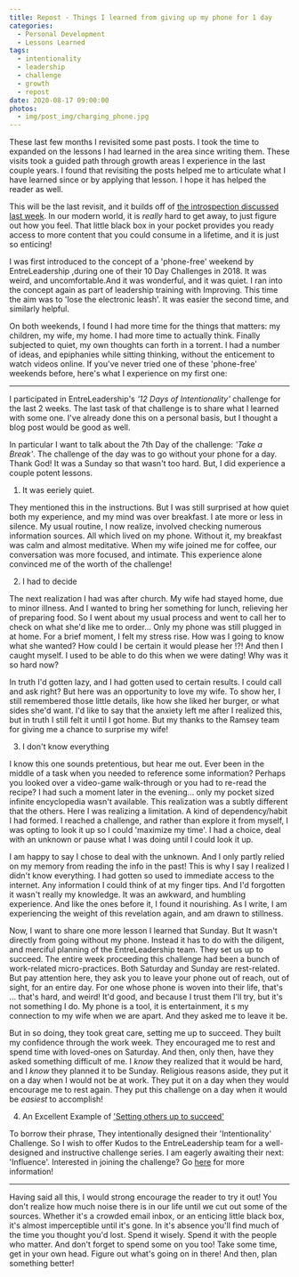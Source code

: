 ```yaml
---
title: Repost - Things I learned from giving up my phone for 1 day
categories:
  - Personal Development
  - Lessons Learned
tags:
  - intentionality
  - leadership
  - challenge
  - growth
  - repost
date: 2020-08-17 09:00:00
photos:
  - img/post_img/charging_phone.jpg
---
```


These last few months I revisited some past posts. I took the time to expanded on the lessons I had learned in the area since writing them. These visits took a guided path through growth areas I experience in the last couple years. I found that revisiting the posts helped me to articulate what I have learned since or by applying that lesson. I hope it has helped the reader as well.

This will be the last revisit, and it builds off of [the introspection discussed last week](/2020/08/10/repost-how-do-you-engage-with-your-thoughts/). In our modern world, it is _really_ hard to get away, to just figure out how you feel. That little black box in your pocket provides you ready access to more content that you could consume in a lifetime, and it is just so enticing!

I was first introduced to the concept of a 'phone-free' weekend by EntreLeadership ,during one of their 10 Day Challenges in 2018. It was weird, and uncomfortable.And it was wonderful, and it was quiet. I ran into the concept again as part of leadership training with Improving. This time the aim was to 'lose the electronic leash'. It was easier the second time, and similarly helpful.

On both weekends, I found I had more time for the things that matters: my children, my wife, my home. I had more time to actually think. Finally subjected to quiet, my own thoughts can forth in a torrent. I had a number of ideas, and epiphanies while sitting thinking, without the enticement to watch videos online. If you've never tried one of these 'phone-free' weekends before, here's what I experience on my first one:

---

I participated in EntreLeadership's _'12 Days of Intentionality'_ challenge for the last 2 weeks. The last task of that challenge is to share what I learned with some one. I've already done this on a personal basis, but I thought a blog post would be good as well.

In particular I want to talk about the 7th Day of the challenge: _'Take a Break'_. The challenge of the day was to go without your phone for a day. Thank God! It was a Sunday so that wasn't too hard. But, I did experience a couple potent lessons.

1. It was eeriely quiet.

They mentioned this in the instructions. But I was still surprised at how quiet both my experience, and my mind was over breakfast. I ate more or less in silence. My usual routine, I now realize, involved checking numerous information sources. All which lived on my phone. Without it, my breakfast was calm and almost meditative. When my wife joined me for coffee, our conversation was more focused, and intimate. This experience alone convinced me of the worth of the challenge!

2. I had to decide

The next realization I had was after church. My wife had stayed home, due to minor illness. And I wanted to bring her something for lunch, relieving her of preparing food. So I went about my usual process and went to call her to check on what she'd like me to order... Only my phone was still plugged in at home. For a brief moment, I felt my stress rise. How was I going to know what she wanted? How could I be certain it would please her !?! And then I caught myself. I used to be able to do this when we were dating! Why was it so hard now?

In truth I'd gotten lazy, and I had gotten used to certain results. I could call and ask right? But here was an opportunity to love my wife. To show her, I still remembered those little details, like how she liked her burger, or what sides she'd want. I'd like to say that the anxiety left me after I realized this, but in truth I still felt it until I got home. But my thanks to the Ramsey team for giving me a chance to surprise my wife!

3. I don't know everything

I know this one sounds pretentious, but hear me out. Ever been in the middle of a task when you needed to reference some information? Perhaps you looked over a video-game walk-through or you had to re-read the recipe? I had such a moment later in the evening... only my pocket sized infinite encyclopedia wasn't available. This realization was a subtly different that the others. Here I was realizing a limitation. A kind of dependency/habit I had formed. I reached a challenge, and rather than explore it from myself, I was opting to look it up so I could 'maximize my time'. I had a choice, deal with an unknown or pause what I was doing until I could look it up.

I am happy to say I chose to deal with the unknown. And I only partly relied on my memory from reading the info in the past! This is why I say I realized I didn't know everything. I had gotten so used to immediate access to the internet. Any information I could think of at my finger tips. And I'd forgotten it wasn't really my knowledge. It was an awkward, and humbling experience. And like the ones before it, I found it nourishing. As I write, I am experiencing the weight of this revelation again, and am drawn to stillness.

Now, I want to share one more lesson I learned that Sunday. But It wasn't directly from going without my phone. Instead it has to do with the diligent, and merciful planning of the EntreLeadership team. They set us up to succeed. The entire week proceeding this challenge had been a bunch of work-related micro-practices. Both Saturday and Sunday are rest-related. But pay attention here, they ask you to leave your phone out of reach, out of sight, for an entire day. For one whose phone is woven into their life, that's ... that's hard, and weird! It'd good, and because I trust them I'll try, but it's not something I do. My phone is a tool, it is entertainment, it s my connection to my wife when we are apart. And they asked me to leave it be.

But in so doing, they took great care, setting me up to succeed. They built my confidence through the work week. They encouraged me to rest and spend time with loved-ones on Saturday. And then, only then, have they asked something difficult of me. I _know_ they realized that it would be hard, and I _know_ they planned it to be Sunday. Religious reasons aside, they put it on a day when I would not be at work. They put it on a day when they would encourage me to rest again. They put this challenge on a day when it would be _easiest_ to accomplish!

4. An Excellent Example of ['Setting others up to succeed'](/2019/01/12/setting-others-up-to-succeed/)

To borrow their phrase, They intentionally designed their 'Intentionality' Challenge. So I wish to offer Kudos to the EntreLeadership team for a well-designed and instructive challenge series. I am eagerly awaiting their next: 'Influence'. Interested in joining the challenge? Go [here](https://is-tracking-link-api-prod.appspot.com/api/v1/click/6375256661950464/5251947050303488) for more information!

---

Having said all this, I would strong encourage the reader to try it out! You don't realize how much noise there is in our life until we cut out some of the sources. Whether it's a crowded email inbox, or an enticing little black box, it's almost imperceptible until it's gone. In it's absence you'll find much of the time you thought you'd lost. Spend it wisely. Spend it with the people who matter. And don't forget to spend some on you too! Take some time, get in your own head. Figure out what's going on in there! And then, plan something better!
